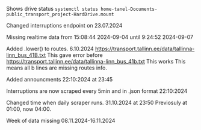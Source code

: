 Shows drive status
`systemctl status home-tanel-Documents-public_transport_project-HardDrive.mount`

Changed interruptions endpoint on 23.07.2024

Missing realtime data from 15:08:44 2024-09-04 until 9:24:52 2024-09-07

Added .lower() to routes. 6.10.2024
https://transport.tallinn.ee/data/tallinna-linn_bus_41B.txt This gave error before
https://transport.tallinn.ee/data/tallinna-linn_bus_41b.txt This works
This means all b lines are missing routes info.

Added announcments 22:10:2024 at 23:45

Interruptions are now scraped every 5min and in .json format 22:10:2024

Changed time when daily scraper runs. 31.10.2024 at 23:50
Previosuly at 01:00, now 04:00.

Week of data missing 08.11.2024-16.11.2024